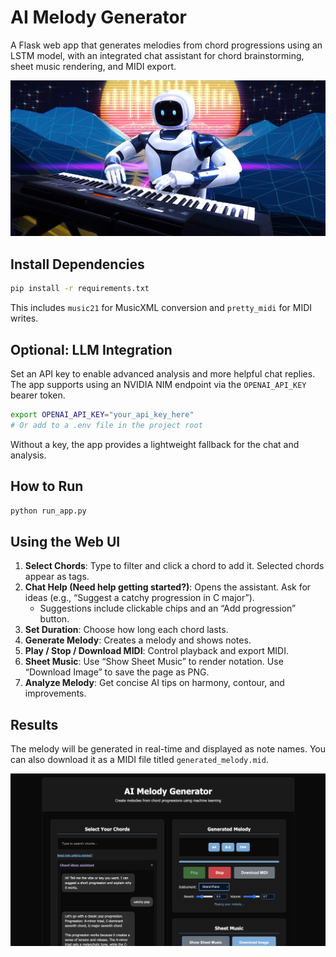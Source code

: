 # AI Melody Generator
A Flask web app that generates melodies from chord progressions using an LSTM model, with an integrated chat assistant for chord brainstorming, sheet music rendering, and MIDI export.

![Image](static/auto-music-.jpg)

## Install Dependencies
```bash
pip install -r requirements.txt
```

This includes `music21` for MusicXML conversion and `pretty_midi` for MIDI writes.

## Optional: LLM Integration
Set an API key to enable advanced analysis and more helpful chat replies. The app supports using an NVIDIA NIM endpoint via the `OPENAI_API_KEY` bearer token.

```bash
export OPENAI_API_KEY="your_api_key_here"
# Or add to a .env file in the project root
```

Without a key, the app provides a lightweight fallback for the chat and analysis.

## How to Run

```bash
python run_app.py
```

## Using the Web UI

1. **Select Chords**: Type to filter and click a chord to add it. Selected chords appear as tags.
2. **Chat Help (Need help getting started?)**: Opens the assistant. Ask for ideas (e.g., “Suggest a catchy progression in C major”).
   - Suggestions include clickable chips and an “Add progression” button.
3. **Set Duration**: Choose how long each chord lasts.
4. **Generate Melody**: Creates a melody and shows notes.
5. **Play / Stop / Download MIDI**: Control playback and export MIDI.
6. **Sheet Music**: Use “Show Sheet Music” to render notation. Use “Download Image” to save the page as PNG.
7. **Analyze Melody**: Get concise AI tips on harmony, contour, and improvements.

## Results
The melody will be generated in real-time and displayed as note names. You can also download it as a MIDI file titled `generated_melody.mid`.

![Image](static/UI.png)


